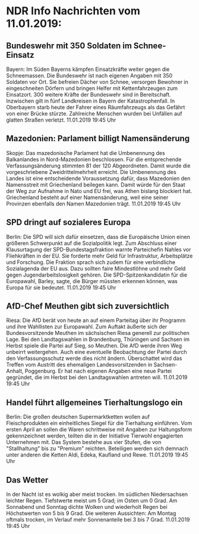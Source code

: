 # NDR Info Nachrichten vom 11.01.2019:


## Bundeswehr mit 350 Soldaten im Schnee-Einsatz
Bayern:	Im Süden Bayerns kämpfen Einsatzkräfte weiter gegen die Schneemassen. Die Bundeswehr ist nach eigenen Angaben mit 350 Soldaten vor Ort. Sie befreien Dächer von Schnee, versorgen Bewohner in eingeschneiten Dörfern und bringen Helfer mit Kettenfahrzeugen zum Einsatzort. 300 weitere Kräfte der Bundeswehr sind in Bereitschaft. Inzwischen gilt in fünf Landkreisen in Bayern der Katastrophenfall. In Oberbayern starb heute der Fahrer eines Räumfahrzeugs als das Gefährt von einer Brücke stürzte. Zahlreiche Menschen wurden bei Unfällen auf glatten Straßen verletzt. 11.01.2019 19:45 Uhr 

## Mazedonien: Parlament billigt Namensänderung
Skopje: Das mazedonische Parlament hat die Umbenennung des Balkanlandes in Nord-Mazedonien beschlossen. Für die entsprechende Verfassungsänderung stimmten 81 der 120 Abgeordneten. Damit wurde die vorgeschriebene Zweidrittelmehrheit erreicht. Die Umbenennung des Landes ist eine entscheidende Voraussetzung dafür, dass Mazedonien den Namensstreit mit Griechenland beilegen kann. Damit würde für den Staat der Weg zur Aufnahme in Nato und EU frei, was Athen bislang blockiert hat. Griechenland besteht auf einer Namensänderung, weil eine seiner Provinzen ebenfalls den Namen Mazedonien trägt. 11.01.2019 19:45 Uhr 

## SPD dringt auf sozialeres Europa
Berlin: Die SPD will sich dafür einsetzen, dass die Europäische Union einen größeren Schwerpunkt auf die Sozialpolitik legt. Zum Abschluss einer Klausurtagung der SPD-Bundestagsfraktion warnte Parteichefin Nahles vor Fliehkräften in der EU. Sie forderte mehr Geld für Infrastruktur, Arbeitsplätze und Forschung. Die Fraktion sprach sich zudem für eine verbindliche Sozialagenda der EU aus. Dazu sollten faire Mindestlöhne und mehr Geld gegen Jugendarbeitslosigkeit gehören. Die SPD-Spitzenkandidatin für die Europawahl, Barley, sagte, die Bürger müssten erkennen können, was Europa für sie bedeutet. 11.01.2019 19:45 Uhr 

## AfD-Chef Meuthen gibt sich zuversichtlich
Riesa:	Die AfD berät von heute an auf einem Parteitag über ihr Programm und ihre Wahllisten zur Europawahl. Zum Auftakt äußerte sich der Bundesvorsitzende Meuthen im sächsischen Riesa generell zur politischen Lage. Bei den Landtagswahlen in Brandenburg, Thüringen und Sachsen im Herbst spiele die Partei auf Sieg, so Meuthen. Die AfD werde ihren Weg unbeirrt weitergehen. Auch eine eventuelle Beobachtung der Partei durch den Verfassungsschutz werde dies nicht ändern. Überschattet wird das Treffen vom Austritt des ehemaligen Landesvorsitzenden in Sachsen-Anhalt, Poggenburg. Er hat nach eigenen Angaben eine neue Partei gegründet, die im Herbst bei den Landtagswahlen antreten will. 11.01.2019 19:45 Uhr 

## Handel führt allgemeines Tierhaltungslogo ein
Berlin: Die großen deutschen Supermarktketten wollen auf Fleischprodukten ein einheitliches Siegel für die Tierhaltung einführen. Vom ersten April an sollen die Waren schrittweise mit Angaben zur Haltungsform gekennzeichnet werden, teilten die in der Initiative Tierwohl engagierten Unternehmen mit. Das System bestehe aus vier Stufen, die von "Stallhaltung" bis zu "Premium" reichten. Beteiligen werden sich demnach unter anderen die Ketten Aldi, Edeka, Kaufland und Rewe. 11.01.2019 19:45 Uhr 

## Das Wetter
In der Nacht ist es wolkig aber meist trocken. Im südlichen Niedersachsen leichter Regen. Tiefstwerte meist um 5 Grad; im Osten um 0 Grad. Am Sonnabend und Sonntag dichte Wolken und wiederholt Regen bei Höchstwerten von 5 bis 9 Grad. Die weiteren Aussichten:
Am Montag oftmals trocken, im Verlauf mehr Sonnenanteile bei 3 bis 7 Grad. 11.01.2019 19:45 Uhr 
